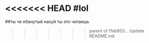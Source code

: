 <<<<<<< HEAD
#lol
=======
##ты че ебанутый
нахуй ты это читаешь
>>>>>>> parent of f1eb853... Update README.md
